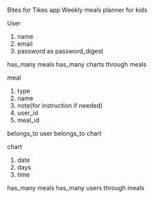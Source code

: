 Bites for Tikes app
Weekly meals planner for kids

User
1. name
2. email
3. password as password_digest

has_many meals
has_many charts through meals

meal
1. type
2. name
3. note(for instruction if needed)
4. user_id
5. meal_id

belongs_to user
belongs_to chart

chart
1. date
2. days
3. time

has_many meals
has_many users through meals
